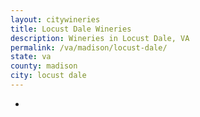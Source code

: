 ```yaml
---
layout: citywineries
title: Locust Dale Wineries
description: Wineries in Locust Dale, VA
permalink: /va/madison/locust-dale/
state: va
county: madison
city: locust dale
---
```

-
